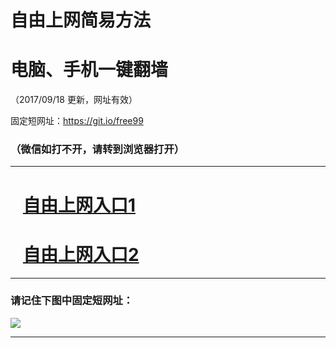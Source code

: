 ﻿# 自由上网简易方法

# 电脑、手机一键翻墙

（2017/09/18 更新，网址有效）

固定短网址：https://git.io/free99

### （微信如打不开，请转到浏览器打开）


***





# &nbsp;&nbsp; <a href="http://ft2428426051.fwq-tz1005.info/fwqtz01.html?t=09180019331 " target="_blank">自由上网入口1</a>
# &nbsp;&nbsp; <a href="http://ft2902211969.fwq-tz1006.info/fwqtz02.html?t=091800114399 " target="_blank">自由上网入口2</a>
***

### 请记住下图中固定短网址：

<img src="https://s3-us-west-2.amazonaws.com/fwq-1001/yjfq-20170905okok.png" /> 


***


